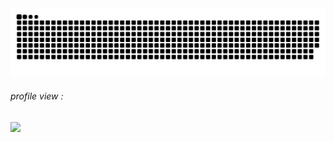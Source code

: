 <picture>
  <source media="(prefers-color-scheme: dark)" srcset="https://raw.githubusercontent.com/Zeycio/Zeycio/output/github-snake-dark.svg" />
  <source media="(prefers-color-scheme: light)" srcset="https://raw.githubusercontent.com/Zeycio/Zeycio/output/github-snake.svg" />
  <img alt="github-snake" src="https://raw.githubusercontent.com/Zeycio/Zeycio/output/github-snake.svg" />
</picture>
<h6>profile view : </h6>   
<p align="start"><img src="https://profile-counter.glitch.me/Zeycio/count.svg"/></p>

